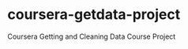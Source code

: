 coursera-getdata-project
========================

Coursera Getting and Cleaning Data Course Project
